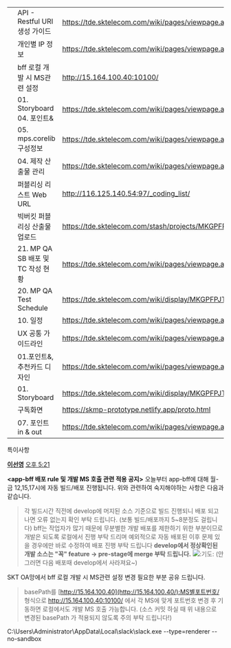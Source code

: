 

|      |                                   |                                                              |                                                             |
| ---- | --------------------------------- | ------------------------------------------------------------ | ----------------------------------------------------------- |
|      | API - Restful URI 생성 가이드     | https://tde.sktelecom.com/wiki/pages/viewpage.action?pageId=329746401 |                                                             |
|      | 개인별 IP 정보                    | https://tde.sktelecom.com/wiki/pages/viewpage.action?pageId=333322402 |                                                             |
|      | bff 로컬 개발 시 MS관련 설정      | http://15.164.100.40:10100/                                  | http://15.164.100.40:10075/mps/event/v1/services/bff/events |
|      | 01. Storyboard 04. 포인트&        | https://tde.sktelecom.com/wiki/pages/viewpage.action?pageId=337330605 |                                                             |
|      | 05. mps.corelib 구성정보          | https://tde.sktelecom.com/wiki/pages/viewpage.action?pageId=342708778 |                                                             |
|      | 04. 제작 산출물 관리              | https://tde.sktelecom.com/wiki/pages/viewpage.action?pageId=341758266 |                                                             |
|      | 퍼블리싱 리스트 Web URL           | http://116.125.140.54:97/_coding_list/                       |                                                             |
|      | 빅버킷 퍼블리싱 산출물 업로드     | https://tde.sktelecom.com/stash/projects/MKGPFPJT/repos/mps.contents/browse |                                                             |
|      | 21. MP QA SB 배포 및 TC 작성 현황 | https://tde.sktelecom.com/wiki/pages/viewpage.action?pageId=346955854 |                                                             |
|      | 20. MP QA Test Schedule           | https://tde.sktelecom.com/wiki/display/MKGPFPJT/20.+MP+QA+Test+Schedule |                                                             |
|      | 10. 일정                          | https://tde.sktelecom.com/wiki/pages/viewpage.action?pageId=332678353 |                                                             |
|      | UX 공통 가이드라인                | https://tde.sktelecom.com/wiki/pages/viewpage.action?pageId=337330479 |                                                             |
|      | 01.포인트&, 추천카드 디자인       | https://tde.sktelecom.com/wiki/pages/viewpage.action?pageId=339199727 |                                                             |
|      | 01. Storyboard                    | https://tde.sktelecom.com/wiki/display/MKGPFPJT/01.+Storyboard |                                                             |
|      | 구독화면                          | https://skmp-prototype.netlify.app/proto.html                |                                                             |
|      | 07. 포인트 in & out               | https://tde.sktelecom.com/wiki/pages/viewpage.action?pageId=341143917 |                                                             |



특이사항

**[
이선영](https://app.slack.com/team/U01GUTV90AU)** [오후 5:21](https://sktmp.slack.com/archives/C01GHKY250R/p1613463719130100)

**<app-bff 배포 rule 및 개발 MS 호출 관련 적용 공지>**
오늘부터 app-bff에 대해 월-금 12,15,17시에 자동 빌드/배포 진행됩니다.
위와 관련하여 숙지해야하는 사항은 다음과 같습니다.

> 각 빌드시간 직전에 develop에 머지된 소스 기준으로 빌드 진행되니 배포 되고 나면 오류 없는지 확인 부탁 드립니다. (보통 빌드/배포까지 5~8분정도 걸립니다)
> bff는 작업자가 많기 때문에 무분별한 개발 배포를 제한하기 위한 부분이므로 개발은 되도록 로컬에서 진행 부탁 드리며
> 예외적으로 자동 배포된 이후 문제 있을 경우에만 바로 수정하여 배포 진행 부탁 드립니다
> **develop에서 정상확인된 개발 소스는 "꼭" feature -> pre-stage에 merge 부탁 드립니다.** ![:기도:](https://a.slack-edge.com/production-standard-emoji-assets/13.0/google-medium/1f64f.png) (안 그러면 다음 배포때 develop에서 사라져요~)

SKT OA망에서 bff 로컬 개발 시 MS관련 설정 변경 필요한 부분 공유 드립니다.

> basePath를 [http://15.164.100.40](http://15.164.100.40/):MS별포트번호/ 형식으로
> http://15.164.100.40:10100/ 에서 각 MS에 맞게 포트번호 변경 후 기동하면 로컬에서도 개발 MS 호출 가능합니다.
> (소스 커밋 하실 때 위 내용으로 변경된 basePath 가 적용되지 않도록 주의 부탁 드립니다!)



C:\Users\Administrator\AppData\Local\slack\slack.exe --type=renderer --no-sandbox

